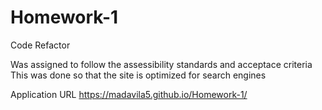 # Homework-1
Code Refactor

Was assigned to follow the assessibility standards and acceptace criteria
This was done so that the site is optimized for search engines


Application URL 
https://madavila5.github.io/Homework-1/
